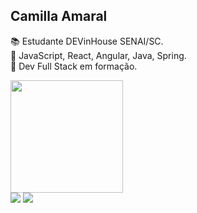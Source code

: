 ## Camilla Amaral

📚 Estudante DEVinHouse SENAI/SC. <br>
🌱 JavaScript, React, Angular, Java, Spring. <br>
🚀 Dev Full Stack em formação. <br>

<div align="left">
  <a href="https://github.com/amaralcamilla">
  <img height="180em" src="https://github-readme-stats.vercel.app/api/top-langs/?username=amaralcamilla&layout=compact&langs_count=7&theme=graywhite"/>
</div>
  
<div align="left"> 
  <a href = "mailto:camillaamaral7@gmail.com"><img src="https://img.shields.io/badge/Gmail-D14836?style=for-the-badge&logo=gmail&logoColor=white" target="_blank"></a>
  <a href="https://www.linkedin.com/in/amaralcamilla" target="_blank"><img src="https://img.shields.io/badge/-LinkedIn-%230077B5?style=for-the-badge&logo=linkedin&logoColor=white" target="_blank"></a>  
</div>
